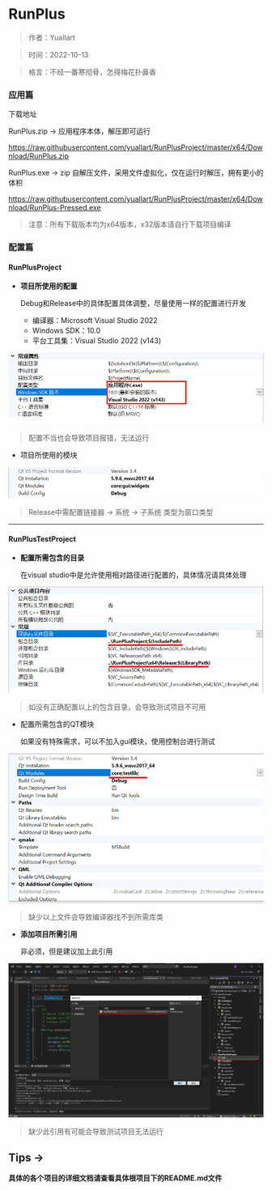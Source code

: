 # RunPlus

> 作者：Yuallart

> 时间：2022-10-13

> 格言：不经一番寒彻骨，怎得梅花扑鼻香

### 应用篇

下载地址

RunPlus.zip -> 应用程序本体，解压即可运行				

 https://raw.githubusercontent.com/yuallart/RunPlusProject/master/x64/Download/RunPlus.zip

RunPlus.exe -> zip   自解压文件，采用文件虚拟化，仅在运行时解压，拥有更小的体积

https://raw.githubusercontent.com/yuallart/RunPlusProject/master/x64/Download/RunPlus-Pressed.exe

> 注意：所有下载版本均为x64版本，x32版本请自行下载项目编译

### 配置篇

#### RunPlusProject

- **项目所使用的配置**

  Debug和Release中的具体配置具体调整，尽量使用一样的配置进行开发

  - 编译器：Microsoft Visual Studio 2022
  - Windows SDK：10.0
  - 平台工具集：Visual Studio 2022 (v143)

![Screenshot 2022-10-13 141724](README.assets/Screenshot%202022-10-13%20141724.png)

> 配置不当也会导致项目报错，无法运行
- 项目所使用的模块

![image-20221013142604551](README.assets/image-20221013142604551.png)

> Release中需配置链接器 -> 系统 -> 子系统 类型为窗口类型

---

#### RunPlusTestProject

- **配置所需包含的目录**

  在visual studio中是允许使用相对路径进行配置的，具体情况请具体处理

![image-20221013140504765](README.assets/image-20221013140504765.png)

> 如没有正确配置以上的包含目录，会导致测试项目不可用

- 配置所需包含的QT模块

  如果没有特殊需求，可以不加入gui模块，使用控制台进行测试

![image-20221013140805290](README.assets/image-20221013140805290.png)

> 缺少以上文件会导致编译器找不到所需库类

- **添加项目所需引用**

  非必须，但是建议加上此引用

![image-20221013141327983](README.assets/image-20221013141327983.png)

> 缺少此引用有可能会导致测试项目无法运行

## Tips ->

**具体的各个项目的详细文档请查看具体根项目下的README.md文件**

